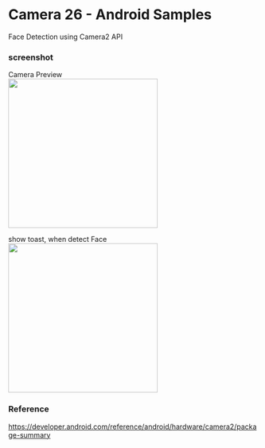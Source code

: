 Camera 26 - Android Samples
===============

Face Detection using  Camera2 API <br/>

### screenshot <br/>
Camera Preview <br/>
<image src="https://raw.githubusercontent.com/ohwada/Android_Samples/master/Camera26/screenshot/camera26_preview.png" width="300" /><br/>

show toast, when detect Face <br/>
<image src="https://raw.githubusercontent.com/ohwada/Android_Samples/master/Camera26/screenshot/camera26_detected.png" width="300" /><br/>

### Reference <br/>
https://developer.android.com/reference/android/hardware/camera2/package-summary
